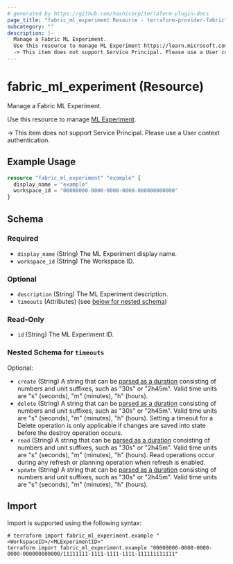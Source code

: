 ```yaml
---
# generated by https://github.com/hashicorp/terraform-plugin-docs
page_title: "fabric_ml_experiment Resource - terraform-provider-fabric"
subcategory: ""
description: |-
  Manage a Fabric ML Experiment.
  Use this resource to manage ML Experiment https://learn.microsoft.com/fabric/data-science/machine-learning-experiment.
  -> This item does not support Service Principal. Please use a User context authentication.
---
```


# fabric_ml_experiment (Resource)

Manage a Fabric ML Experiment.

Use this resource to manage [ML Experiment](https://learn.microsoft.com/fabric/data-science/machine-learning-experiment).

-> This item does not support Service Principal. Please use a User context authentication.

## Example Usage

```terraform
resource "fabric_ml_experiment" "example" {
  display_name = "example"
  workspace_id = "00000000-0000-0000-0000-000000000000"
}
```

<!-- schema generated by tfplugindocs -->
## Schema

### Required

- `display_name` (String) The ML Experiment display name.
- `workspace_id` (String) The Workspace ID.

### Optional

- `description` (String) The ML Experiment description.
- `timeouts` (Attributes) (see [below for nested schema](#nestedatt--timeouts))

### Read-Only

- `id` (String) The ML Experiment ID.

<a id="nestedatt--timeouts"></a>

### Nested Schema for `timeouts`

Optional:

- `create` (String) A string that can be [parsed as a duration](https://pkg.go.dev/time#ParseDuration) consisting of numbers and unit suffixes, such as "30s" or "2h45m". Valid time units are "s" (seconds), "m" (minutes), "h" (hours).
- `delete` (String) A string that can be [parsed as a duration](https://pkg.go.dev/time#ParseDuration) consisting of numbers and unit suffixes, such as "30s" or "2h45m". Valid time units are "s" (seconds), "m" (minutes), "h" (hours). Setting a timeout for a Delete operation is only applicable if changes are saved into state before the destroy operation occurs.
- `read` (String) A string that can be [parsed as a duration](https://pkg.go.dev/time#ParseDuration) consisting of numbers and unit suffixes, such as "30s" or "2h45m". Valid time units are "s" (seconds), "m" (minutes), "h" (hours). Read operations occur during any refresh or planning operation when refresh is enabled.
- `update` (String) A string that can be [parsed as a duration](https://pkg.go.dev/time#ParseDuration) consisting of numbers and unit suffixes, such as "30s" or "2h45m". Valid time units are "s" (seconds), "m" (minutes), "h" (hours).

## Import

Import is supported using the following syntax:

```shell
# terraform import fabric_ml_experiment.example "<WorkspaceID>/<MLExperimentID>"
terraform import fabric_ml_experiment.example "00000000-0000-0000-0000-000000000000/11111111-1111-1111-1111-111111111111"
```
